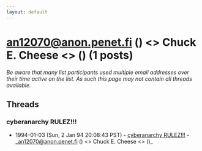 ```yaml
---
layout: default
---
```


# an12070@anon.penet.fi () <> Chuck E. Cheese <> () (1 posts)

_Be aware that many list participants used multiple email addresses over their time active on the list. As such this page may not contain all threads available._

## Threads

### cyberanarchy RULEZ!!!
+ 1994-01-03 (Sun, 2 Jan 94 20:08:43 PST) - [cyberanarchy RULEZ!!!](/archive/1994/01/057c7c0169220ad49a059898c9368f62d1b5b8d5e499c4522819e2aaa9bc368e) - _an12070@anon.penet.fi () \<\> Chuck E. Cheese \<\> ()_

